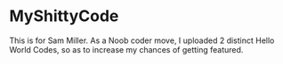 # MyShittyCode
This is for Sam Miller.
As a Noob coder move, I uploaded 2 distinct Hello World Codes,
so as to increase my chances of getting featured.
